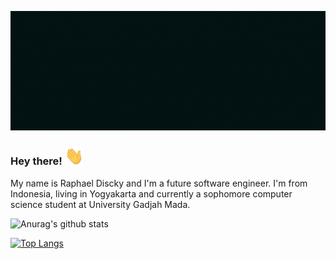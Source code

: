 
![cover](https://github.com/raphaeldiscky/raphaeldiscky/blob/master/cover.gif)

### Hey there! <img src="https://github.com/raphaeldiscky/raphaeldiscky/blob/master/wave.gif" width="30px">

My name is Raphael Discky and I'm a future software engineer. I'm from Indonesia, living in Yogyakarta and currently a sophomore computer science student at University Gadjah Mada.

![Anurag's github stats](https://github-readme-stats.vercel.app/api?username=raphaeldisckya&show_icons=true&theme=react)

[![Top Langs](https://github-readme-stats.vercel.app/api/top-langs/?username=anuraghazra&layout=compact)](https://github.com/anuraghazra/github-readme-stats)





